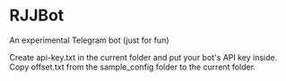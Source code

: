 # RJJBot
An experimental Telegram bot (just for fun)

Create api-key.txt in the current folder and put your bot's API key inside. Copy offset.txt from the sample_config folder to the current folder.
